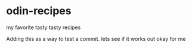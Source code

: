 # odin-recipes
my favorite tasty tasty recipes

Adding this as a way to test a commit. lets see if it works out okay for me
